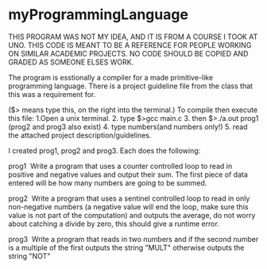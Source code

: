 # myProgrammingLanguage

THIS PROGRAM WAS NOT MY IDEA, AND IT IS FROM A COURSE I TOOK AT UNO.
THIS CODE IS MEANT TO BE A REFERENCE FOR PEOPLE WORKING ON SIMILAR
ACADEMIC PROJECTS. NO CODE SHOULD BE COPIED AND GRADED AS SOMEONE ELSES WORK.

The program is esstionally a compiler for a made primitive-like programming language.
There is a project guideline file from the class that this was a requirement for.

($> means type this, on the right into the terminal.)
To compile then execute this file:
1.Open a unix terminal.
2. type $>gcc main.c
3. then $>./a.out prog1 (prog2 and prog3 also exist)
4. type numbers(and numbers only!)
5. read the attached project description/guidelines.

I created prog1, prog2 and prog3.
Each does the  following:

prog1 ­ Write a program that uses a counter controlled loop to read in positive and negative values and
output their sum. The first piece of data entered will be how many numbers are going to be summed.

prog2 ­ Write a program that uses a sentinel controlled loop to read in only non-negative numbers (a
negative value will end the loop, make sure this value is not part of the computation) and outputs the
average, do not worry about catching a divide by zero, this should give a runtime error.

prog3 ­ Write a program that reads in two numbers and if the second number is a multiple of the first
outputs the string "MULT" otherwise outputs the string "NOT"
